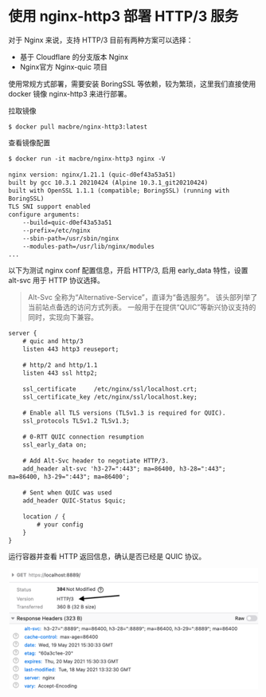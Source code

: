 # 使用 nginx-http3 部署 HTTP/3 服务

对于 Nginx 来说，支持 HTTP/3 目前有两种方案可以选择：

- 基于 Cloudflare 的分支版本 Nginx
- Nginx官方 Nginx-quic 项目

使用常规方式部署，需要安装 BoringSSL 等依赖，较为繁琐，这里我们直接使用 docker 镜像 nginx-http3  来进行部署。

拉取镜像
```
$ docker pull macbre/nginx-http3:latest
```

查看镜像配置
```
$ docker run -it macbre/nginx-http3 nginx -V

nginx version: nginx/1.21.1 (quic-d0ef43a53a51)
built by gcc 10.3.1 20210424 (Alpine 10.3.1_git20210424) 
built with OpenSSL 1.1.1 (compatible; BoringSSL) (running with BoringSSL)
TLS SNI support enabled
configure arguments: 
	--build=quic-d0ef43a53a51
	--prefix=/etc/nginx 
	--sbin-path=/usr/sbin/nginx 
	--modules-path=/usr/lib/nginx/modules 
...
```

以下为测试 nginx conf 配置信息，开启 HTTP/3, 启用 early_data 特性，设置 alt-svc 用于 HTTP 协议选择。

> Alt-Svc 全称为“Alternative-Service”，直译为“备选服务”。 该头部列举了当前站点备选的访问方式列表。 一般用于在提供“QUIC”等新兴协议支持的同时，实现向下兼容。

```
server {
    # quic and http/3
    listen 443 http3 reuseport;

    # http/2 and http/1.1
    listen 443 ssl http2;

    ssl_certificate     /etc/nginx/ssl/localhost.crt;
    ssl_certificate_key /etc/nginx/ssl/localhost.key;

    # Enable all TLS versions (TLSv1.3 is required for QUIC).
    ssl_protocols TLSv1.2 TLSv1.3;

    # 0-RTT QUIC connection resumption
    ssl_early_data on;

    # Add Alt-Svc header to negotiate HTTP/3.
    add_header alt-svc 'h3-27=":443"; ma=86400, h3-28=":443"; ma=86400, h3-29=":443"; ma=86400';

    # Sent when QUIC was used
    add_header QUIC-Status $quic;

    location / {
        # your config
    }
}
```

运行容器并查看 HTTP 返回信息，确认是否已经是 QUIC 协议。

<div  align="center">
	<img src="../assets/nginx-quic.png" width = "500"  align=center />
</div>
